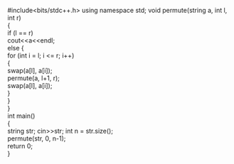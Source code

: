 <!--PERMUTATION OF A STRING-->
#include<bits/stdc++.h> 
using namespace std; 
void permute(string a, int l, int r)  
{  
    if (l == r)  
        cout<<a<<endl;  
    else
    {  
        for (int i = l; i <= r; i++)  
        {  
            swap(a[l], a[i]);  
            permute(a, l+1, r);  
            swap(a[l], a[i]);  
        }  
    }  
}  
int main()  
{  
    string str;
    cin>>str;
    int n = str.size();  
    permute(str, 0, n-1);  
    return 0;  
}  
